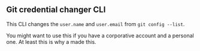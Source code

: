 ## Git credential changer CLI

This CLI changes the `user.name` and `user.email` from `git config --list`.

You might want to use this if you have a corporative account and a personal one. At least this is why a made this.